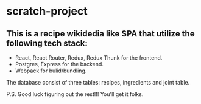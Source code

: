 # scratch-project

## This is a recipe wikidedia like SPA that utilize the following tech stack:
- React, React Router, Redux, Redux Thunk for the frontend.
- Postgres, Express for the backend.
- Webpack for bulid/bundling.

The database consist of three tables: recipes, ingredients and joint table.

P.S. Good luck figuring out the rest!!! You'll get it folks.